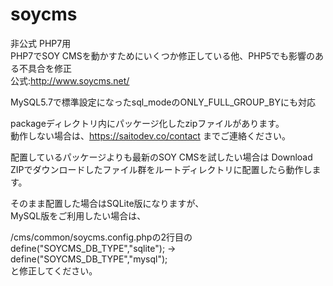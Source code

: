 # soycms
非公式 PHP7用  
PHP7でSOY CMSを動かすためにいくつか修正している他、PHP5でも影響のある不具合を修正  
公式:http://www.soycms.net/  

MySQL5.7で標準設定になったsql_modeのONLY_FULL_GROUP_BYにも対応  

packageディレクトリ内にパッケージ化したzipファイルがあります。  
動作しない場合は、https://saitodev.co/contact までご連絡ください。


配置しているパッケージよりも最新のSOY CMSを試したい場合は 
Download ZIPでダウンロードしたファイル群をルートディレクトリに配置したら動作します。  

そのまま配置した場合はSQLite版になりますが、  
MySQL版をご利用したい場合は、  

/cms/common/soycms.config.phpの2行目の  
define("SOYCMS_DB_TYPE","sqlite"); → define("SOYCMS_DB_TYPE","mysql");  
と修正してください。  
